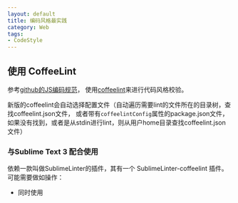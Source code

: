 ```yaml
---
layout: default
title: 编码风格最实践
category: Web
tags:
- CodeStyle
---
```


## 使用 CoffeeLint 
参考[github的JS编码规范](https://github.com/styleguide/javascript)， 使用[coffeelint](http://www.coffeelint.org/)来进行代码风格校验。


新版的coffeelint会自动选择配置文件（自动遍历需要lint的文件所在的目录树，查找coffeelint.json文件， 或者带有`coffeelintConfig`属性的package.json文件， 如果没有找到，或者是从stdin进行lint，则从用户home目录查找coffeelint.json文件）


### 与Sublime Text 3 配合使用
依赖一款叫做SublimeLinter的插件，其有一个 SublimeLinter-coffeelint 插件。可能需要做如操作：

+ 同时使用
